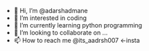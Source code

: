 - 👋 Hi, I’m @adarshadmane
- 👀 I’m interested in coding
- 🌱 I’m currently learning python programming
- 💞️ I’m looking to collaborate on ...
- 📫 How to reach me @its_aadrsh007 <-insta

<!---
adarshadamane/adarshadamane is a ✨ special ✨ repository because its `README.md` (this file) appears on your GitHub profile.
You can click the Preview link to take a look at your changes.
--->
